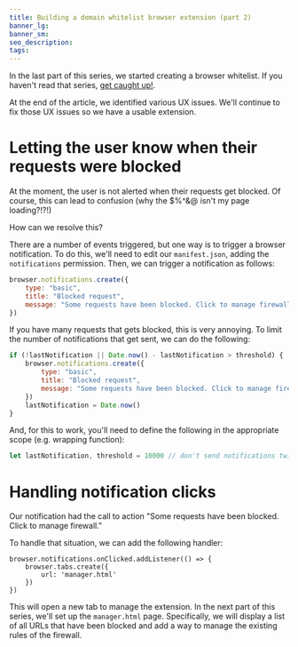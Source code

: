 ```yaml
---
title: Building a domain whitelist browser extension (part 2)
banner_lg:
banner_sm:
seo_description:
tags:
---
```


In the last part of this series, we started creating a browser whitelist. If you haven't read that series, [get caught up!](https://matix.io/building-a-domain-whitelist-browser-extension).

At the end of the article, we identified various UX issues. We'll continue to fix those UX issues so we have a usable extension.

# Letting the user know when their requests were blocked

At the moment, the user is not alerted when their requests get blocked. Of course, this can lead to confusion (why the $%^&@ isn't my page loading?!?!)

How can we resolve this?

There are a number of events triggered, but one way is to trigger a browser notification.  To do this, we'll need to edit our `manifest.json`, adding the `notifications` permission.  Then, we can trigger a notification as follows:

```javascript
browser.notifications.create({
	type: "basic",
	title: "Blocked request",
	message: "Some requests have been blocked. Click to manage firewall."
})
```

If you have many requests that gets blocked, this is very annoying. To limit the number of notifications that get sent, we can do the following:

```javascript
if (!lastNotification || Date.now() - lastNotification > threshold) {
	browser.notifications.create({
		type: "basic",
		title: "Blocked request",
		message: "Some requests have been blocked. Click to manage firewall."
	})
	lastNotification = Date.now()
}
```

And, for this to work, you'll need to define the following in the appropriate scope (e.g. wrapping function):

```javascript
let lastNotification, threshold = 10000 // don't send notifications twice in 10 seconds
```

# Handling notification clicks

Our notification had the call to action "Some requests have been blocked. Click to manage firewall."

To handle that situation, we can add the following handler:

```
browser.notifications.onClicked.addListener(() => {
	browser.tabs.create({
		url: 'manager.html'
	})
})
```

This will open a new tab to manage the extension. In the next part of this series, we'll set up the `manager.html` page.  Specifically, we will display a list of all URLs that have been blocked and add a way to manage the existing rules of the firewall.